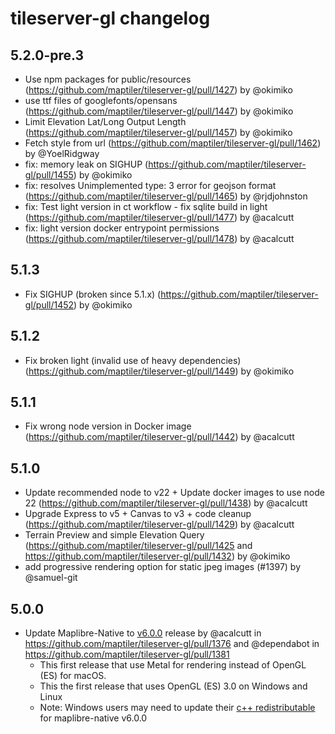 # tileserver-gl changelog

## 5.2.0-pre.3
* Use npm packages for public/resources (https://github.com/maptiler/tileserver-gl/pull/1427) by @okimiko
* use ttf files of googlefonts/opensans (https://github.com/maptiler/tileserver-gl/pull/1447) by @okimiko
* Limit Elevation Lat/Long Output Length (https://github.com/maptiler/tileserver-gl/pull/1457) by @okimiko
* Fetch style from url (https://github.com/maptiler/tileserver-gl/pull/1462) by @YoelRidgway
* fix: memory leak on SIGHUP (https://github.com/maptiler/tileserver-gl/pull/1455) by @okimiko
* fix: resolves Unimplemented type: 3 error for geojson format (https://github.com/maptiler/tileserver-gl/pull/1465) by @rjdjohnston
* fix: Test light version in ct workflow - fix sqlite build in light (https://github.com/maptiler/tileserver-gl/pull/1477) by @acalcutt
* fix: light version docker entrypoint permissions (https://github.com/maptiler/tileserver-gl/pull/1478) by @acalcutt

## 5.1.3
* Fix SIGHUP (broken since 5.1.x) (https://github.com/maptiler/tileserver-gl/pull/1452) by @okimiko

## 5.1.2
* Fix broken light (invalid use of heavy dependencies) (https://github.com/maptiler/tileserver-gl/pull/1449) by @okimiko

## 5.1.1
* Fix wrong node version in Docker image (https://github.com/maptiler/tileserver-gl/pull/1442) by @acalcutt

## 5.1.0
* Update recommended node to v22 + Update docker images to use node 22 (https://github.com/maptiler/tileserver-gl/pull/1438) by @acalcutt
* Upgrade Express to v5 + Canvas to v3 + code cleanup (https://github.com/maptiler/tileserver-gl/pull/1429) by @acalcutt
* Terrain Preview and simple Elevation Query (https://github.com/maptiler/tileserver-gl/pull/1425 and https://github.com/maptiler/tileserver-gl/pull/1432) by @okimiko
* add progressive rendering option for static jpeg images (#1397) by @samuel-git

## 5.0.0
* Update Maplibre-Native to [v6.0.0](https://github.com/maplibre/maplibre-native/releases/tag/node-v6.0.0) release by @acalcutt in https://github.com/maptiler/tileserver-gl/pull/1376 and @dependabot in https://github.com/maptiler/tileserver-gl/pull/1381 
  *  This first release that use Metal for rendering instead of OpenGL (ES) for macOS. 
  *  This the first release that uses OpenGL (ES) 3.0 on Windows and Linux 
  * Note: Windows users may need to update their [c++ redistributable ](https://learn.microsoft.com/en-us/cpp/windows/latest-supported-vc-redist?view=msvc-170) for maplibre-native v6.0.0
